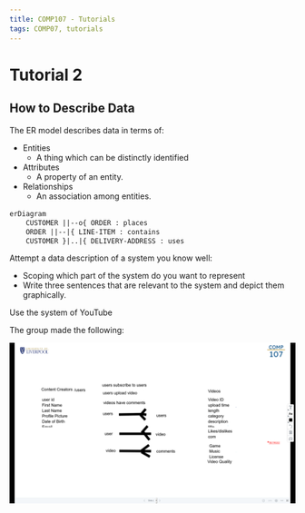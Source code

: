 ```yaml
---
title: COMP107 - Tutorials
tags: COMP07, tutorials
---
```

# Tutorial 2
## How to Describe Data
The ER model describes data in terms of:

* Entities
	* A thing which can be distinctly identified
* Attributes
	* A property of an entity.
* Relationships
	* An association among entities.

```mermaid
erDiagram
    CUSTOMER ||--o{ ORDER : places
    ORDER ||--|{ LINE-ITEM : contains
    CUSTOMER }|..|{ DELIVERY-ADDRESS : uses
```

Attempt a data description of a system you know well:

* Scoping which part of the system do you want to represent
* Write three sentences that are relevant to the system and depict them graphically.

Use the system of YouTube

The group made the following:

![](img/screenshot.png)